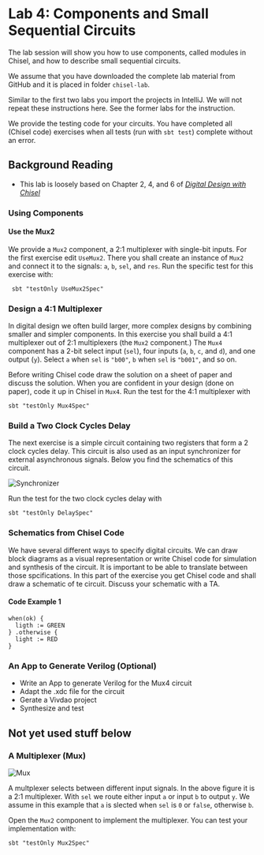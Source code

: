 # Lab 4: Components and Small Sequential Circuits

The lab session will show you how to use components, called modules in Chisel,
and how to describe small sequential circuits.

We assume that you have downloaded the complete lab material from GitHub
and it is placed in folder ```chisel-lab```.

Similar to the first two labs you import the projects in IntelliJ.
We will not repeat these instructions here. See the former labs for the
instruction.

We provide the testing code for your circuits. You have completed all
(Chisel code) exercises when all tests (run with ```sbt test```) complete
without an error.

## Background Reading

 * This lab is loosely based on Chapter 2, 4, and 6 of
*[Digital Design with Chisel](http://www.imm.dtu.dk/~masca/chisel-book.html)*

   
### Using Components

#### Use the Mux2

We provide a ```Mux2``` component, a 2:1 multiplexer with single-bit inputs.
For the first exercise edit ```UseMux2```. There you shall create an instance of
```Mux2``` and connect it to the signals: ```a```, ```b```, ```sel```, and ```res```.
Run the specific test for this exercise with:

```
 sbt "testOnly UseMux2Spec"
```
 
### Design a 4:1 Multiplexer

In digital design we often build larger, more complex designs by combining
smaller and simpler components. In this exercise you shall build a 4:1 multiplexer
out of 2:1 multiplexers (the ```Mux2``` component.) The ```Mux4``` component has
a 2-bit select input (```sel```), four inputs (```a```, ```b```, ```c```, and ```d```),
and one output (```y```). Select ```a``` when ```sel``` is ```"b00"```,
```b``` when ```sel``` is ```"b001"```, and so on.

Before writing Chisel code draw the solution on a sheet of paper and discuss the solution.
When you are confident in your design (done on paper), code it up in Chisel in ```Mux4```.
Run the test for the 4:1 multiplexer with

```
sbt "testOnly Mux4Spec"
```
 
### Build a Two Clock Cycles Delay

The next exercise is a simple circuit containing two registers that form a 2 clock
cycles delay. This circuit is also used as an input synchronizer for external asynchronous
signals. Below you find the schematics of this circuit.

![Synchronizer](../figures/synchronizer.svg)

Run the test for the two clock cycles delay with

```
sbt "testOnly DelaySpec"
```

### Schematics from Chisel Code

We have several different ways to specify digital circuits. We can draw block
diagrams as a visual representation or write Chisel code for simulation and
synthesis of the circuit. It is important to be able to translate between those
spcifications. In this part of the exercise you get Chisel code and shall draw
a schematic of te circuit. Discuss your schematic with a TA.

#### Code Example 1

```
when(ok) {
  ligth := GREEN
} .otherwise {
  light := RED
}
```

### An App to Generate Verilog (Optional)

 * Write an App to generate Verilog for the Mux4 circuit
 * Adapt the .xdc file for the circuit
 * Gerate a Vivdao project
 * Synthesize and test

## Not yet used stuff below

### A Multiplexer (Mux)

![Mux](../figures/mux.svg)

A multplexer selects between different input signals. In the above figure
it is a 2:1 multiplexer. With ```sel``` we route either input ```a``` or
input ```b``` to output ```y```. We assume in this example that ```a```
is slected when ```sel``` is ```0``` or ```false```, otherwise  ```b```.

Open the ```Mux2``` component to implement the multiplexer.
You can test your implementation with:
```
sbt "testOnly Mux2Spec"
```

